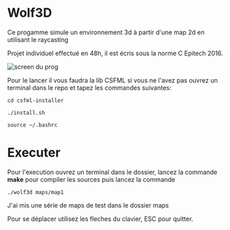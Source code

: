 # Wolf3D

Ce progamme simule un environnement 3d à partir d'une map 2d en utilisant le raycasting

Projet individuel effectué en 48h, il est écris sous la norme C Epitech 2016.

![screen du prog](https://image.prntscr.com/image/PopWT_3NRkaydTsiSKlKZw.png)

Pour le lancer il vous faudra la lib CSFML si vous ne l'avez pas ouvrez un terminal dans le repo et tapez les commandes suivantes:

``cd csfml-installer``

``./install.sh``

``source ~/.bashrc``

# Executer
Pour l'execution ouvrez un terminal dans le dossier, lancez la commande **make** pour compiler les sources puis lancez la commande 

``./wolf3d maps/map1``

J'ai mis une série de maps de test dans le dossier maps

Pour se déplacer utilisez les fleches du clavier, ESC pour quitter.
